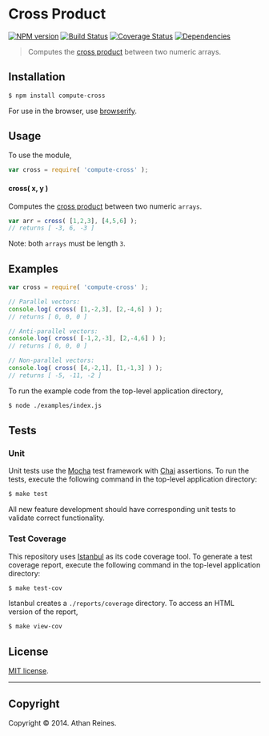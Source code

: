 Cross Product
===
[![NPM version][npm-image]][npm-url] [![Build Status][travis-image]][travis-url] [![Coverage Status][coveralls-image]][coveralls-url] [![Dependencies][dependencies-image]][dependencies-url]

> Computes the [cross product](http://en.wikipedia.org/wiki/Cross_product) between two numeric arrays.


## Installation

``` bash
$ npm install compute-cross
```

For use in the browser, use [browserify](https://github.com/substack/node-browserify).


## Usage

To use the module,

``` javascript
var cross = require( 'compute-cross' );
```

#### cross( x, y )

Computes the [cross product](http://en.wikipedia.org/wiki/Cross_product) between two numeric `arrays`.

``` javascript
var arr = cross( [1,2,3], [4,5,6] );
// returns [ -3, 6, -3 ]
```

Note: both `arrays` must be length `3`.


## Examples

``` javascript
var cross = require( 'compute-cross' );

// Parallel vectors:
console.log( cross( [1,-2,3], [2,-4,6] ) );
// returns [ 0, 0, 0 ]

// Anti-parallel vectors:
console.log( cross( [-1,2,-3], [2,-4,6] ) );
// returns [ 0, 0, 0 ]

// Non-parallel vectors:
console.log( cross( [4,-2,1], [1,-1,3] ) );
// returns [ -5, -11, -2 ]
```

To run the example code from the top-level application directory,

``` bash
$ node ./examples/index.js
```


## Tests

### Unit

Unit tests use the [Mocha](http://visionmedia.github.io/mocha) test framework with [Chai](http://chaijs.com) assertions. To run the tests, execute the following command in the top-level application directory:

``` bash
$ make test
```

All new feature development should have corresponding unit tests to validate correct functionality.


### Test Coverage

This repository uses [Istanbul](https://github.com/gotwarlost/istanbul) as its code coverage tool. To generate a test coverage report, execute the following command in the top-level application directory:

``` bash
$ make test-cov
```

Istanbul creates a `./reports/coverage` directory. To access an HTML version of the report,

``` bash
$ make view-cov
```


## License

[MIT license](http://opensource.org/licenses/MIT). 


---
## Copyright

Copyright &copy; 2014. Athan Reines.


[npm-image]: http://img.shields.io/npm/v/compute-cross.svg
[npm-url]: https://npmjs.org/package/compute-cross

[travis-image]: http://img.shields.io/travis/compute-io/cross/master.svg
[travis-url]: https://travis-ci.org/compute-io/cross

[coveralls-image]: https://img.shields.io/coveralls/compute-io/cross/master.svg
[coveralls-url]: https://coveralls.io/r/compute-io/cross?branch=master

[dependencies-image]: http://img.shields.io/david/compute-io/cross.svg
[dependencies-url]: https://david-dm.org/compute-io/cross

[dev-dependencies-image]: http://img.shields.io/david/dev/compute-io/cross.svg
[dev-dependencies-url]: https://david-dm.org/dev/compute-io/cross

[github-issues-image]: http://img.shields.io/github/issues/compute-io/cross.svg
[github-issues-url]: https://github.com/compute-io/cross/issues
